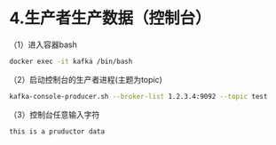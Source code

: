 # 4.生产者生产数据（控制台）

（1）进入容器bash

```bash
docker exec -it kafka /bin/bash
```

（2）启动控制台的生产者进程(主题为topic)

```bash
kafka-console-producer.sh --broker-list 1.2.3.4:9092 --topic test
```

（3）控制台任意输入字符

```bash
this is a pruductor data
```